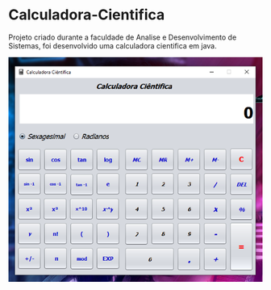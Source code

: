 # Calculadora-Cientifica
Projeto criado durante a faculdade de Analise e Desenvolvimento de Sistemas, foi desenvolvido uma calculadora cientifica em java.

<img src="https://raw.githubusercontent.com/Willian-Brito/Calculadora-Cientifica/main/Calculadora%20Cientifica.png" alt="Calculadora Cientifica" />
